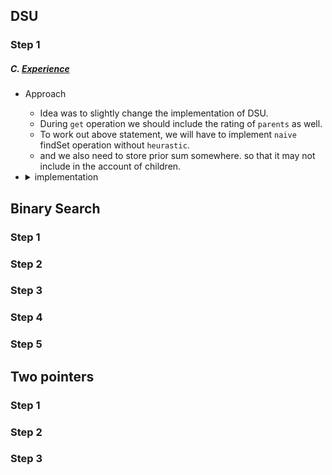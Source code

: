 ## DSU 
### Step 1
##### C. [Experience](https://codeforces.com/edu/course/2/lesson/7/1/practice/contest/289390/problem/C)
- Approach
  - Idea was to slightly change the implementation of DSU.
  - During `get` operation we should include the rating of `parents` as well. 
  - To work out above statement, we will have to implement `naive` findSet operation without `heurastic`.
  - and we also need to store prior sum somewhere. so that it may not include in the account of children.
- <details>
  <summary> implementation</summary>
  
    ```cpp
  
    class UnionFindSlow {
    public:
      std::vector<int> Parent;
      std::vector<int> Size;
      std::vector<int> score;
    
      void init(int n) {
        /* You may want to change the size. */
        Size.resize(int(3e5) + 5, 1);
        Parent.resize(int(3e5) + 5, 0);
        score.resize(int(3e5) + 5, 0);
    
        for (int i = 0; i < n; i++)
          Parent[i] = i;
      }
    
      void makeSet(int n) {
        Parent[n] = n;
        Size[n] = 1;
      }
    
      int findSet(int v) { return (v == Parent[v] ? v : findSet(Parent[v])); }
    
      int get(int v) {
        return (v == Parent[v] ? score[v] : score[v] + get(Parent[v]));
      }
    
      bool isSameSet(int i, int j) { return findSet(i) == findSet(j); }
    
      void unionSet(int a, int b) {
        a = findSet(a);
        b = findSet(b);
        if (a == b)
          return;
        if (Size[a] < Size[b])
          std::swap(a, b);
    
        Parent[b] = a;
        Size[a] += Size[b];
        score[b] -= score[a];
      }
    } sdsu;
    
    void solve() {
      int n, q;
      cin >> n >> q;
    
      sdsu.init(n + 10);
      while (q--) {
        string s;
        cin >> s;
        if (s == "get") {
          int n;
          cin >> n;
          cout << sdsu.get(n) << '\n';
    
        } else if (s == "join") {
          int a, b;
          cin >> a >> b;
          sdsu.unionSet(a, b);
    
        } else if (s == "add") {
          int index, value;
          cin >> index >> value;
          sdsu.score[sdsu.findSet(index)] += value;
        }
      }
    }
    ```
</details>



## Binary Search
### Step 1
### Step 2
### Step 3
### Step 4
### Step 5

## Two pointers
### Step 1
### Step 2
### Step 3
